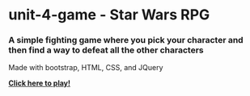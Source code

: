 # unit-4-game - Star Wars RPG

### A simple fighting game where you pick your character and then find a way to defeat all the other characters

Made with bootstrap, HTML, CSS, and JQuery

**[Click here to play!](https://vlineros.github.io/unit-4-game/)**
